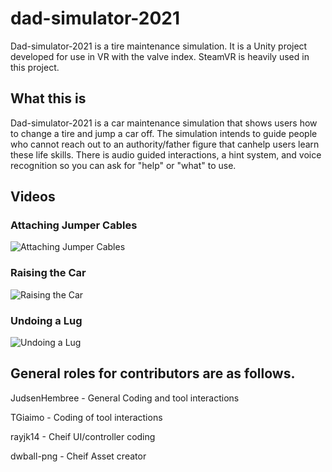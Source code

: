 # dad-simulator-2021
Dad-simulator-2021 is a tire maintenance simulation. It is a Unity project developed for use in VR with the valve index. SteamVR is heavily used in this project. 

## What this is
Dad-simulator-2021 is a car maintenance simulation that shows users how to change a tire and jump a car off. The simulation intends to guide people who cannot reach out to an authority/father figure that canhelp users learn these life skills. There is audio guided interactions, a hint system, and voice recognition so you can ask for "help" or "what" to use.

## Videos
### Attaching Jumper Cables
![Attaching Jumper Cables](./gifs/attach_jump.gif)
### Raising the Car
![Raising the Car](./gifs/raise.gif)
### Undoing a Lug
![Undoing a Lug](./gifs/finish.gif)

## General roles for contributors are as follows. 

JudsenHembree - General Coding and tool interactions

TGiaimo - Coding of tool interactions

rayjk14 - Cheif UI/controller coding

dwball-png - Cheif Asset creator
